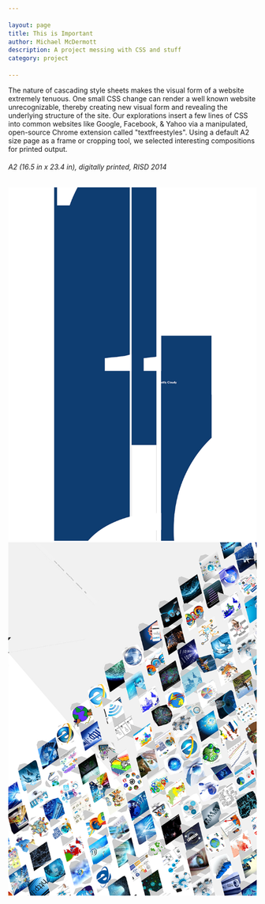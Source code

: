 ```yaml
---

layout: page
title: This is Important
author: Michael McDermott
description: A project messing with CSS and stuff
category: project

---
```


<link href="style.css" rel="stylesheet" type="text/css">

The nature of cascading style sheets makes the visual form of a website extremely tenuous. One small CSS change can render a well known website unrecognizable, thereby creating new visual form and revealing the underlying structure of the site. Our explorations insert a few lines of CSS into common websites like Google, Facebook, & Yahoo via a manipulated, open-source Chrome extension called "textfreestyles". Using a default A2 size page as a frame or cropping tool, we selected interesting compositions for printed output.

###### A2 (16.5 in x 23.4 in), digitally printed, RISD 2014    <br>

<img src="Projo">

<img src="Google.jpg" />